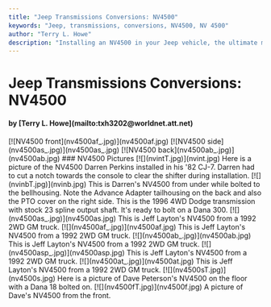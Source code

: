 ```yaml
---
title: "Jeep Transmissions Conversions: NV4500"
keywords: "Jeep, transmissions, conversions, NV4500, NV 4500"
author: "Terry L. Howe"
description: "Installing an NV4500 in your Jeep vehicle, the ultimate manual transmission."
---
```


# Jeep Transmissions Conversions: NV4500
<H4>by [Terry L. Howe](mailto:txh3202@worldnet.att.net)</H4>
[![NV4500 front](nv4500af_.jpg)](nv4500af.jpg)
[![NV4500 side](nv4500as_.jpg)](nv4500as_.jpg)
[![NV4500 back](nv4500ab_.jpg)](nv4500ab.jpg)
### NV4500 Pictures
[![](nvintT.jpg)](nvint.jpg)
Here is a picture of the NV4500 Darren Perkins installed in his
'82 CJ-7.  Darren had to cut a notch towards the console to
clear the shifter during installation.
[![](nvinbT.jpg)](nvinb.jpg)
This is Darren's NV4500 from under while bolted to the bellhousing.
Note the Advance Adapter tailhousing on the back and also the
PTO cover on the right side.  This is the 1996 4WD Dodge transmission
with stock 23 spline output shaft.  It's ready to bolt on a Dana
300.
[![](nv4500as_.jpg)](nv4500as.jpg)
This is Jeff Layton's NV4500 from a 1992 2WD GM truck.
[![](nv4500af_.jpg)](nv4500af.jpg)
This is Jeff Layton's NV4500 from a 1992 2WD GM truck.
[![](nv4500ab_.jpg)](nv4500ab.jpg)
This is Jeff Layton's NV4500 from a 1992 2WD GM truck.
[![](nv4500asp_.jpg)](nv4500asp.jpg)
This is Jeff Layton's NV4500 from a 1992 2WD GM truck.
[![](nv4500at_.jpg)](nv4500at.jpg)
This is Jeff Layton's NV4500 from a 1992 2WD GM truck.
[![](nv4500sT.jpg)](nv4500s.jpg)
Here is a picture of Dave Peterson's NV4500 on the
floor with a Dana 18 bolted on.
[![](nv4500fT.jpg)](nv4500f.jpg)
A picture of Dave's NV4500 from the front.